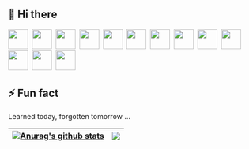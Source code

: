 ## 👋 Hi there 
<code><img width="40" height="40" src="https://cdn.svgporn.com/logos/html-5.svg"></code>&nbsp;
<code><img width="40" height="40" src="https://cdn.svgporn.com/logos/css-3.svg"></code>&nbsp;
<code><img width="40" height="40" src="https://cdn.svgporn.com/logos/javascript.svg"></code>&nbsp;
<code><img width="40" height="40" src="https://cdn.svgporn.com/logos/typescript-icon.svg"></code>&nbsp;
<code><img width="40" height="40" src="https://cdn.svgporn.com/logos/vue.svg"></code>&nbsp;
<code><img width="40" height="40" src="https://cdn.svgporn.com/logos/vitejs.svg"></code>&nbsp;
<code><img width="40" height="40" src="https://cdn.svgporn.com/logos/flutter.svg"></code>&nbsp;
<code><img width="40" height="40" src="https://cdn.svgporn.com/logos/electron.svg"></code>&nbsp;
<code><img width="40" height="40" src="https://cdn.svgporn.com/logos/threejs.svg"></code>&nbsp;
<code><img width="40" height="40" src="https://cdn.svgporn.com/logos/nodejs-icon-alt.svg"></code>&nbsp;
<code><img width="40" height="40" src="https://cdn.svgporn.com/logos/mongodb-icon.svg"></code>&nbsp;
<code><img width="40" height="40" src="https://cdn.svgporn.com/logos/jenkins.svg"></code>&nbsp;
<code><img width="40" height="40" src="https://cdn.svgporn.com/logos/nuxt-icon.svg"></code>&nbsp;

## ⚡ Fun fact

Learned today, forgotten tomorrow ...


| <a href="https://github.com/jahnli"><img align="center" src="https://github-readme-stats.vercel.app/api?username=jahnli&show_icons=true&theme=vue&hide=prs&hide_border=true&count_private=true" alt="Anurag's github stats" /></a> | <a href="https://github.com/jahnli"><img align="center" src="https://github-readme-stats.vercel.app/api/top-langs/?username=jahnli&theme=vue&layout=compact&hide_border=true" /></a> |
| ------------- | ------------- |
